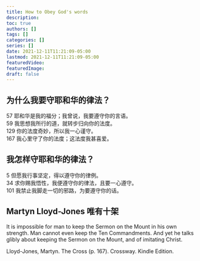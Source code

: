 ```yaml
---
title: How to Obey God's words
description:
toc: true
authors: []
tags: []
categories: []
series: []
date: 2021-12-11T11:21:09-05:00
lastmod: 2021-12-11T11:21:09-05:00
featuredVideo:
featuredImage:
draft: false
---
```


## 为什么我要守耶和华的律法？

57 耶和华是我的福分；我曾说，我要遵守你的言语。  
59 我思想我所行的道，就转步归向你的法度。  
129 你的法度奇妙，所以我一心谨守。  
167 我心里守了你的法度；这法度我甚喜爱。  

## 我怎样守耶和华的律法？

5 但愿我行事坚定，得以遵守你的律例。  
34 求你赐我悟性，我便遵守你的律法，且要一心遵守。  
101 我禁止我脚走一切的邪路，为要遵守你的话。  

## Martyn Lloyd-Jones 唯有十架
It is impossible for man to keep the Sermon on the Mount in his own strength. Man cannot even keep the Ten Commandments. And yet he talks glibly about keeping the Sermon on the Mount, and of imitating Christ.

Lloyd-Jones, Martyn. The Cross (p. 167). Crossway. Kindle Edition. 
